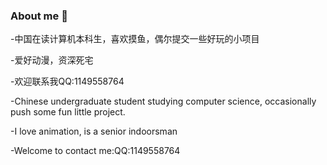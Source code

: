 ### About me 👋

-中国在读计算机本科生，喜欢摸鱼，偶尔提交一些好玩的小项目

-爱好动漫，资深死宅

-欢迎联系我QQ:1149558764
  
-Chinese undergraduate student studying computer science, occasionally push some fun little project.

-I love animation, is a senior indoorsman
  
-Welcome to contact me:QQ:1149558764
